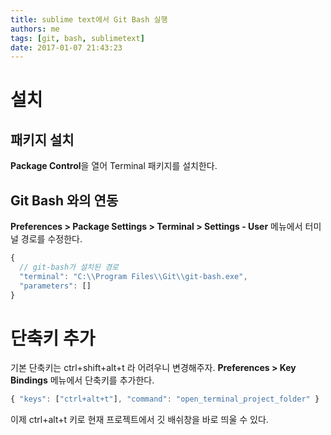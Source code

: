 ```yaml
---
title: sublime text에서 Git Bash 실행
authors: me
tags: [git, bash, sublimetext]
date: 2017-01-07 21:43:23
---
```


# 설치

## 패키지 설치

**Package Control**을 열어 Terminal 패키지를 설치한다.

## Git Bash 와의 연동

**Preferences > Package Settings > Terminal > Settings - User** 메뉴에서 터미널 경로를 수정한다.

```javascript
{
  // git-bash가 설치된 경로
  "terminal": "C:\\Program Files\\Git\\git-bash.exe",
  "parameters": []
}
```

# 단축키 추가

기본 단축키는 ctrl+shift+alt+t 라 어려우니 변경해주자.
**Preferences > Key Bindings** 메뉴에서 단축키를 추가한다.

```javascript
{ "keys": ["ctrl+alt+t"], "command": "open_terminal_project_folder" }
```

이제 ctrl+alt+t 키로 현재 프로젝트에서 깃 배쉬창을 바로 띄울 수 있다.
